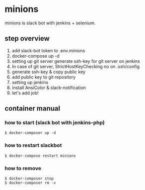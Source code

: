 # minions
minions is slack bot with jenkins + selenium.

## step overview
1. add slack-bot token to .env.minions
1. docker-compose up -d
1. setting up git server generate ssh-key for git server on jenkins
 1. In case of git server, StrictHostKeyChecking no on .ssh/config
 1. generate ssh-key & copy public key
 1. add public key to git repository
1. setting up jenkins
 1. install AnsiColor & slack-notification
1. let's add job!

## container manual

### how to start (slack bot with jenkins-php)
```
$ docker-composer up -d
```

### how to restart slackbot
```
$ docker-compose restart minions
```

### how to remove
```
$ docker-composer stop
$ docker-composer rm -v
```
